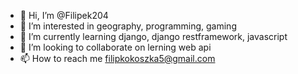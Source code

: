 - 👋 Hi, I’m @Filipek204
- 👀 I’m interested in geography, programming, gaming
- 🌱 I’m currently learning django, django restframework, javascript
- 💞️ I’m looking to collaborate on lerning web api
- 📫 How to reach me filipkokoszka5@gmail.com

<!---
Filipek204/Filipek204 is a ✨ special ✨ repository because its `README.md` (this file) appears on your GitHub profile.
You can click the Preview link to take a look at your changes.
--->

